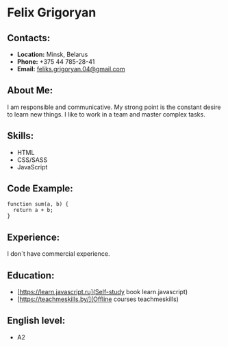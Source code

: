 # Felix Grigoryan

## Contacts: 
* **Location:** Minsk, Belarus
* **Phone:** +375 44 785-28-41
* **Email:** feliks.grigoryan.04@gmail.com

## About Me:
I am responsible and communicative. My strong point is the constant desire to learn new things. I like to work in a team and master complex tasks.

## Skills:
* HTML
* CSS/SASS
* JavaScript

## Code Example:
```
function sum(a, b) {
  return a + b;
}
```
## Experience: 
I don`t have commercial experience.

## Education:
* [https://learn.javascript.ru](Self-study book learn.javascript)
* [https://teachmeskills.by/](Offline courses teachmeskills)

## English level:
* A2